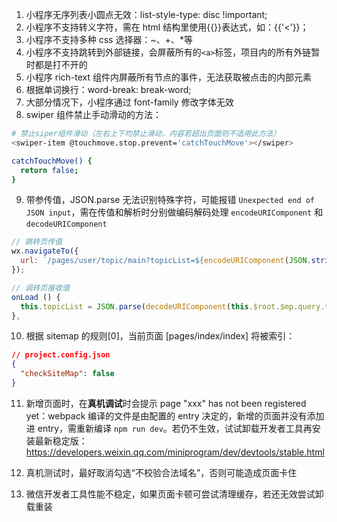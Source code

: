 1. 小程序无序列表小圆点无效：list-style-type: disc !important;
2. 小程序不支持转义字符，需在 html 结构里使用{{}}表达式，如：{{'<'}}；
3. 小程序不支持多种 css 选择器：~、+、\*等
4. 小程序不支持跳转到外部链接，会屏蔽所有的`<a>`标签，项目内的所有外链暂时都是打不开的
5. 小程序 rich-text 组件内屏蔽所有节点的事件，无法获取被点击的内部元素
6. 根据单词换行：word-break: break-word;
7. 大部分情况下，小程序通过 font-family 修改字体无效
8. swiper 组件禁止手动滑动的方法：

```bash
# 禁止siper组件滑动（左右上下均禁止滑动，内容若超出页面则不适用此方法）
<swiper-item @touchmove.stop.prevent='catchTouchMove'></swiper>

catchTouchMove() {
  return false;
}
```

9. 带参传值，JSON.parse 无法识别特殊字符，可能报错 `Unexpected end of JSON input`，需在传值和解析时分别做编码解码处理 `encodeURIComponent` 和 `decodeURIComponent`

```js
// 跳转页传值
wx.navigateTo({
  url: `/pages/user/topic/main?topicList=${encodeURIComponent(JSON.stringify(Obj))}`
});

// 调转页接收值
onLoad () {
  this.topicList = JSON.parse(decodeURIComponent(this.$root.$mp.query.topicList));
},
```

10. 根据 sitemap 的规则[0]，当前页面 [pages/index/index] 将被索引：

```json
// project.config.json
{
  "checkSiteMap": false
}
```

11. 新增页面时，在**真机调试**时会提示 page "xxx" has not been registered yet：webpack 编译的文件是由配置的 entry 决定的，新增的页面并没有添加进 entry，需重新编译 `npm run dev`。若仍不生效，试试卸载开发者工具再安装最新稳定版：https://developers.weixin.qq.com/miniprogram/dev/devtools/stable.html

12. 真机测试时，最好取消勾选“不校验合法域名”，否则可能造成页面卡住
13. 微信开发者工具性能不稳定，如果页面卡顿可尝试清理缓存，若还无效尝试卸载重装
